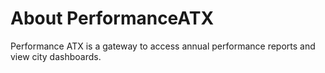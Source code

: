 # About PerformanceATX
Performance ATX is a gateway to access annual performance reports and view city dashboards.
